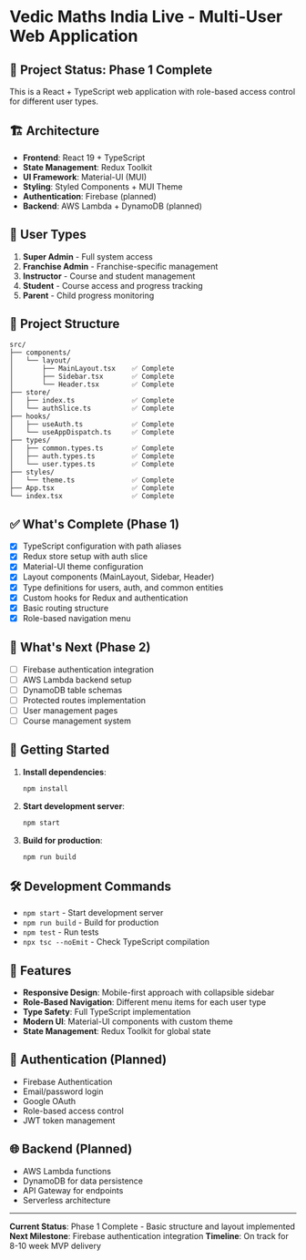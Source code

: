 # Vedic Maths India Live - Multi-User Web Application

## 🚀 Project Status: Phase 1 Complete

This is a React + TypeScript web application with role-based access control for different user types.

## 🏗️ Architecture

- **Frontend**: React 19 + TypeScript
- **State Management**: Redux Toolkit
- **UI Framework**: Material-UI (MUI)
- **Styling**: Styled Components + MUI Theme
- **Authentication**: Firebase (planned)
- **Backend**: AWS Lambda + DynamoDB (planned)

## 👥 User Types

1. **Super Admin** - Full system access
2. **Franchise Admin** - Franchise-specific management
3. **Instructor** - Course and student management
4. **Student** - Course access and progress tracking
5. **Parent** - Child progress monitoring

## 📁 Project Structure

```
src/
├── components/
│   └── layout/
│       ├── MainLayout.tsx    ✅ Complete
│       ├── Sidebar.tsx       ✅ Complete
│       └── Header.tsx        ✅ Complete
├── store/
│   ├── index.ts              ✅ Complete
│   └── authSlice.ts          ✅ Complete
├── hooks/
│   ├── useAuth.ts            ✅ Complete
│   └── useAppDispatch.ts     ✅ Complete
├── types/
│   ├── common.types.ts       ✅ Complete
│   ├── auth.types.ts         ✅ Complete
│   └── user.types.ts         ✅ Complete
├── styles/
│   └── theme.ts              ✅ Complete
├── App.tsx                   ✅ Complete
└── index.tsx                 ✅ Complete
```

## ✅ What's Complete (Phase 1)

- [x] TypeScript configuration with path aliases
- [x] Redux store setup with auth slice
- [x] Material-UI theme configuration
- [x] Layout components (MainLayout, Sidebar, Header)
- [x] Type definitions for users, auth, and common entities
- [x] Custom hooks for Redux and authentication
- [x] Basic routing structure
- [x] Role-based navigation menu

## 🔄 What's Next (Phase 2)

- [ ] Firebase authentication integration
- [ ] AWS Lambda backend setup
- [ ] DynamoDB table schemas
- [ ] Protected routes implementation
- [ ] User management pages
- [ ] Course management system

## 🚀 Getting Started

1. **Install dependencies**:
   ```bash
   npm install
   ```

2. **Start development server**:
   ```bash
   npm start
   ```

3. **Build for production**:
   ```bash
   npm run build
   ```

## 🛠️ Development Commands

- `npm start` - Start development server
- `npm run build` - Build for production
- `npm test` - Run tests
- `npx tsc --noEmit` - Check TypeScript compilation

## 📱 Features

- **Responsive Design**: Mobile-first approach with collapsible sidebar
- **Role-Based Navigation**: Different menu items for each user type
- **Type Safety**: Full TypeScript implementation
- **Modern UI**: Material-UI components with custom theme
- **State Management**: Redux Toolkit for global state

## 🔐 Authentication (Planned)

- Firebase Authentication
- Email/password login
- Google OAuth
- Role-based access control
- JWT token management

## 🌐 Backend (Planned)

- AWS Lambda functions
- DynamoDB for data persistence
- API Gateway for endpoints
- Serverless architecture

---

**Current Status**: Phase 1 Complete - Basic structure and layout implemented
**Next Milestone**: Firebase authentication integration
**Timeline**: On track for 8-10 week MVP delivery
